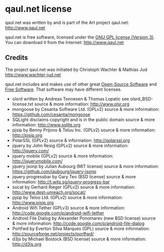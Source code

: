# qaul.net license

qaul.net was written by and is part of the Art project qaul.net: 
http://www.qaul.net 

qaul.net is free software, licensed under the [GNU GPL license (Version 3)](http://www.gnu.org/licenses/gpl-3.0.html).
You can download it from the Internet: http://www.qaul.net


Credits
-------

The project qaul.net was initiated by Christoph Wachter & Mathias Jud 
http://www.wachter-jud.net

qaul.net includes and makes use of other great [Open-Source Software](http://opensource.org/osd) and [Free Software](http://www.gnu.org/philosophy/free-sw.html).
That software may have different licenses.

* olsrd written by Andreas Tonnesen & Thomas Lopatic see olsrd_BSD-license.txt
  source & more information: http://www.olsr.org
* mongoose by Cesanta Software Ltd. (GPLv2)
  source & more information: https://github.com/cesanta/mongoose
* SQLight disclaims copyright and is in the public domain
  source & more information: http://www.sqlite.org
* pjsip by Benny Prijono & Teluu Inc. (GPLv2)
  source & more information: http://pjsip.org
* PolarSSL (GPLv2)
  source & information: http://polarssl.org
* jquery by John Resig (GPLv2)
  source & more information: http://jquery.com/
* jquery mobile (GPLv2)
  source & more information: http://jquerymobile.com/
* jquery jsonp by Julian Aubourg (MIT license)
  source & more information: https://github.com/jaubourg/jquery-jsonp
* jquery progressbar by Gary Teo (BSD license)
  source & more information: http://t.wits.sg/jquery-progress-bar
* socat by Gerhard Rieger (GPLv2)
  source & more information: http://www.dest-unreach.org/socat/
* pjsip by Teloo Ltd. (GPLv2)
  source & more information: http://www.pjsip.org  
* Android Wifi Tether (GPLv3)
  source & more information: http://code.google.com/p/android-wifi-tether
* Android File Dialog by Alexander Ponomarev (new BSD license)
  source & more information: http://code.google.com/p/android-file-dialog
* Portfwd by Everton Silva Marques (GPL)
  source & more information: http://sourceforge.net/projects/portfwd/
* d3js by Michael Bostock (BSD license)
  source & more information: http://d3js.org
